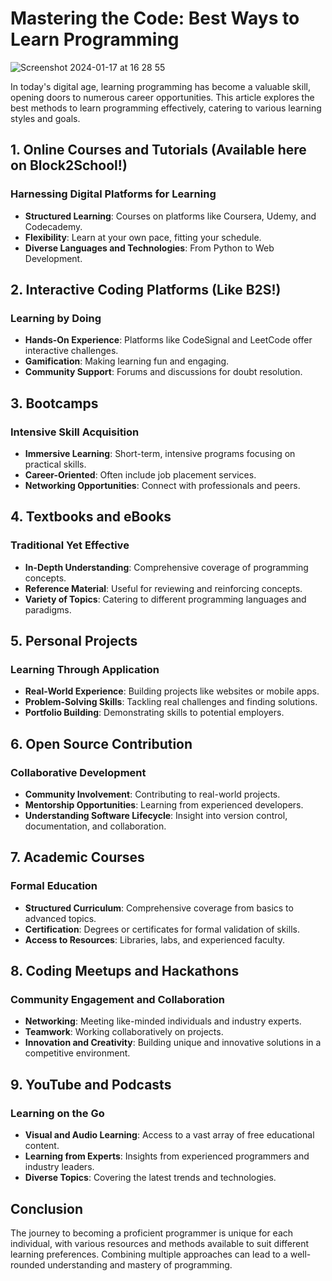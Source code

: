 # Mastering the Code: Best Ways to Learn Programming

![Screenshot 2024-01-17 at 16 28 55](https://github.com/Block2School/Blog/assets/62594690/64c2692a-f35e-4320-a7cd-bde69d83de99)

In today's digital age, learning programming has become a valuable skill, opening doors to numerous career opportunities. This article explores the best methods to learn programming effectively, catering to various learning styles and goals.

## 1. Online Courses and Tutorials (Available here on Block2School!)

### Harnessing Digital Platforms for Learning

- **Structured Learning**: Courses on platforms like Coursera, Udemy, and Codecademy.
- **Flexibility**: Learn at your own pace, fitting your schedule.
- **Diverse Languages and Technologies**: From Python to Web Development.

## 2. Interactive Coding Platforms (Like B2S!)

### Learning by Doing

- **Hands-On Experience**: Platforms like CodeSignal and LeetCode offer interactive challenges.
- **Gamification**: Making learning fun and engaging.
- **Community Support**: Forums and discussions for doubt resolution.

## 3. Bootcamps

### Intensive Skill Acquisition

- **Immersive Learning**: Short-term, intensive programs focusing on practical skills.
- **Career-Oriented**: Often include job placement services.
- **Networking Opportunities**: Connect with professionals and peers.

## 4. Textbooks and eBooks

### Traditional Yet Effective

- **In-Depth Understanding**: Comprehensive coverage of programming concepts.
- **Reference Material**: Useful for reviewing and reinforcing concepts.
- **Variety of Topics**: Catering to different programming languages and paradigms.

## 5. Personal Projects

### Learning Through Application

- **Real-World Experience**: Building projects like websites or mobile apps.
- **Problem-Solving Skills**: Tackling real challenges and finding solutions.
- **Portfolio Building**: Demonstrating skills to potential employers.

## 6. Open Source Contribution

### Collaborative Development

- **Community Involvement**: Contributing to real-world projects.
- **Mentorship Opportunities**: Learning from experienced developers.
- **Understanding Software Lifecycle**: Insight into version control, documentation, and collaboration.

## 7. Academic Courses

### Formal Education

- **Structured Curriculum**: Comprehensive coverage from basics to advanced topics.
- **Certification**: Degrees or certificates for formal validation of skills.
- **Access to Resources**: Libraries, labs, and experienced faculty.

## 8. Coding Meetups and Hackathons

### Community Engagement and Collaboration

- **Networking**: Meeting like-minded individuals and industry experts.
- **Teamwork**: Working collaboratively on projects.
- **Innovation and Creativity**: Building unique and innovative solutions in a competitive environment.

## 9. YouTube and Podcasts

### Learning on the Go

- **Visual and Audio Learning**: Access to a vast array of free educational content.
- **Learning from Experts**: Insights from experienced programmers and industry leaders.
- **Diverse Topics**: Covering the latest trends and technologies.

## Conclusion

The journey to becoming a proficient programmer is unique for each individual, with various resources and methods available to suit different learning preferences. Combining multiple approaches can lead to a well-rounded understanding and mastery of programming.

